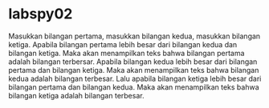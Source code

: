 # labspy02

Masukkan bilangan pertama, masukkan bilangan kedua, masukkan bilangan ketiga.
Apabila bilangan pertama lebih besar dari bilangan kedua dan bilangan ketiga. Maka akan menampilkan teks bahwa bilangan pertama adalah bilangan terbersar.
Apabila bilangan kedua lebih besar dari bilangan pertama dan bilangan ketiga. Maka akan menampilkan teks bahwa bilangan kedua adalah bilangan terbesar.
Lalu apabila bilangan ketiga lebih besar dari bilangan pertama dan bilangan kedua. Maka akan menampilkan teks bahwa bilangan ketiga adalah bilangan terbesar.
